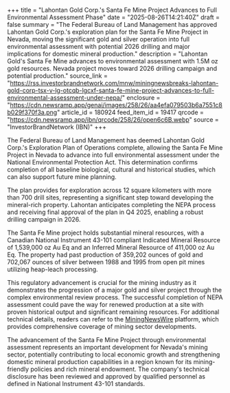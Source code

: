 +++
title = "Lahontan Gold Corp.'s Santa Fe Mine Project Advances to Full Environmental Assessment Phase"
date = "2025-08-26T14:21:40Z"
draft = false
summary = "The Federal Bureau of Land Management has approved Lahontan Gold Corp.'s exploration plan for the Santa Fe Mine Project in Nevada, moving the significant gold and silver operation into full environmental assessment with potential 2026 drilling and major implications for domestic mineral production."
description = "Lahontan Gold's Santa Fe Mine advances to environmental assessment with 1.5M oz gold resources. Nevada project moves toward 2026 drilling campaign and potential production."
source_link = "https://rss.investorbrandnetwork.com/mnw/miningnewsbreaks-lahontan-gold-corp-tsx-v-lg-otcqb-lgcxf-santa-fe-mine-project-advances-to-full-environmental-assessment-under-nepa/"
enclosure = "https://cdn.newsramp.app/genai/images/258/26/aa4efa079503b6a7551c8b029f370f3a.png"
article_id = 180924
feed_item_id = 19417
qrcode = "https://cdn.newsramp.app/ibn/qrcode/258/26/open6c6B.webp"
source = "InvestorBrandNetwork (IBN)"
+++

<p>The Federal Bureau of Land Management has deemed Lahontan Gold Corp.'s Exploration Plan of Operations complete, allowing the Santa Fe Mine Project in Nevada to advance into full environmental assessment under the National Environmental Protection Act. This determination confirms completion of all baseline biological, cultural and historical studies, which can also support future mine planning.</p><p>The plan provides for exploration across 12 square kilometers with more than 700 drill sites, representing a significant step toward developing the mineral-rich property. Lahontan anticipates completing the NEPA process and receiving final approval of the plan in Q4 2025, enabling a robust drilling campaign in 2026.</p><p>The Santa Fe Mine project holds substantial mineral resources, with a Canadian National Instrument 43-101 compliant Indicated Mineral Resource of 1,539,000 oz Au Eq and an Inferred Mineral Resource of 411,000 oz Au Eq. The property had past production of 359,202 ounces of gold and 702,067 ounces of silver between 1988 and 1995 from open pit mines utilizing heap-leach processing.</p><p>This regulatory advancement is crucial for the mining industry as it demonstrates the progression of a major gold and silver project through the complex environmental review process. The successful completion of NEPA assessment could pave the way for renewed production at a site with proven historical output and significant remaining resources. For additional technical details, readers can refer to the <a href="https://MiningNewsWire.com" rel="nofollow" target="_blank">MiningNewsWire</a> platform, which provides comprehensive coverage of mining sector developments.</p><p>The advancement of the Santa Fe Mine Project through environmental assessment represents an important development for Nevada's mining sector, potentially contributing to local economic growth and strengthening domestic mineral production capabilities in a region known for its mining-friendly policies and rich mineral endowment. The company's technical disclosure has been reviewed and approved by qualified personnel as defined in National Instrument 43-101 standards.</p>